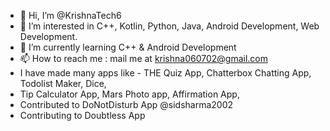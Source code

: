 - 👋 Hi, I’m @KrishnaTech6
- 👀 I’m interested in C++, Kotlin, Python, Java, Android Development, Web Development.
- 🌱 I’m currently learning C++ & Android Development
- 📫 How to reach me : mail me at krishna060702@gmail.com
- I have made many apps like - THE Quiz App, Chatterbox Chatting App, Todolist Maker, Dice, 
- Tip Calculator App, Mars Photo app, Affirmation App, 
- Contributed to DoNotDisturb App @sidsharma2002
- Contributing to Doubtless App 

<!---
KrishnaTech6/KrishnaTech6 is a ✨ special ✨ repository because its `README.md` (this file) appears on your GitHub profile.
You can click the Preview link to take a look at your changes.
--->
